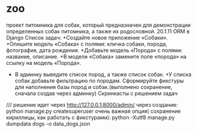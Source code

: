 # zoo
проект питомника для собак, который предназначен для демонстрации определенных собак питомника, а также их родословной. 
20.1.11 ORM в Django
Список задач:
 +Создайте новое приложение «Собаки».
 +Опишите модель «Собака» с полями: кличка собаки, порода, фотография, дата рождения.
 +Добавьте модель «Порода» с полями: название, описание.
 +В модели «Собака» замените поле «порода» на ссылку на модель «Порода».
+ В админку выведите список пород, а также список собак.
 +У списка собак добавьте фильтрацию по породам.
 Сформируйте фикстуры для наполнения базы пород и собак.(выполнено сохранение, сначала создав через админку)
Скринкасты с решением задач

/// решение идет через http://127.0.0.1:8000/admin/
через создание: python manage.py createsuperuser
очень важная опция( сохранение кириллицы, как работать с фикстурами): python -Xutf8 manage.py dumpdata dogs -o data_dogs.json
